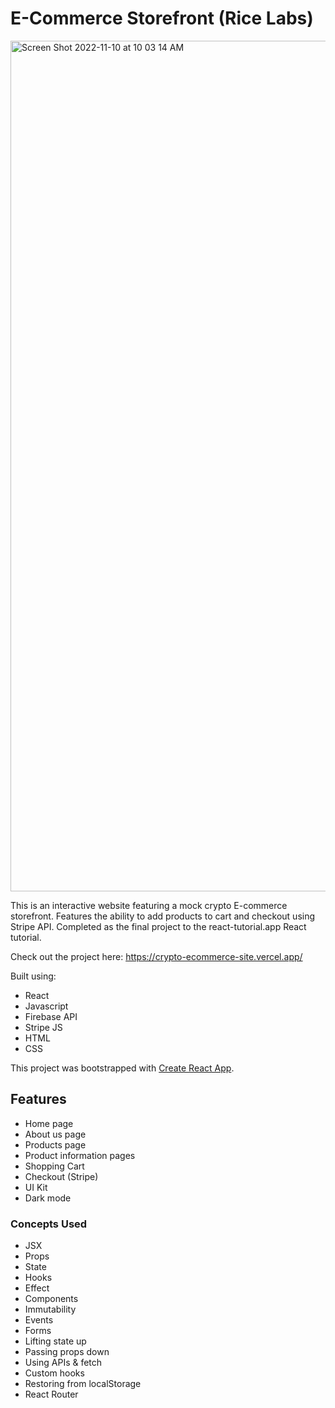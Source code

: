 # E-Commerce Storefront (Rice Labs)

<img width="1361" alt="Screen Shot 2022-11-10 at 10 03 14 AM" src="https://user-images.githubusercontent.com/112427358/201145120-e4709835-a5e8-411f-870f-2211e5cd404b.png">

This is an interactive website featuring a mock crypto E-commerce storefront. Features the ability to add products to cart and checkout using Stripe API. Completed as the final project to the react-tutorial.app React tutorial.

Check out the project here: https://crypto-ecommerce-site.vercel.app/

Built using:

- React
- Javascript
- Firebase API
- Stripe JS
- HTML
- CSS

This project was bootstrapped with [Create React App](https://github.com/facebook/create-react-app).

## Features

- Home page
- About us page
- Products page
- Product information pages
- Shopping Cart
- Checkout (Stripe)
- UI Kit
- Dark mode

### Concepts Used

- JSX
- Props
- State
- Hooks
- Effect
- Components
- Immutability
- Events
- Forms
- Lifting state up
- Passing props down
- Using APIs & fetch
- Custom hooks
- Restoring from localStorage
- React Router
